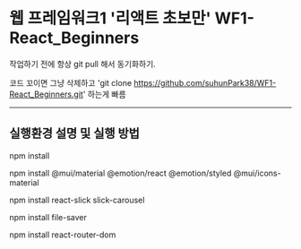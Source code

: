 # 웹 프레임워크1 '리액트 초보만' WF1-React_Beginners

작업하기 전에 항상 git pull 해서 동기화하기.

코드 꼬이면 그냥 삭제하고 'git clone https://github.com/suhunPark38/WF1-React_Beginners.git' 하는게 빠름

<hr>

## 실행환경 설명 및 실행 방법
npm install

npm install @mui/material @emotion/react @emotion/styled @mui/icons-material

npm install react-slick slick-carousel

npm install file-saver

npm install react-router-dom
